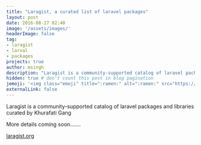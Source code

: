```yaml
---
title: "Laragist, a curated list of laravel packages"
layout: post
date: 2016-08-27 02:40
image: '/assets/images/'
headerImage: false
tag:
- laragist
- larval
- packages
projects: true
author: msingh
description: "Laragist is a community-supported catalog of laravel packages and libraries curated by Khurafati Gang"
hidden: true # don't count this post in blog pagination
jemoji: '<img class="emoji" title=":ramen:" alt=":ramen:" src="https://assets.github.com/images/icons/emoji/unicode/1f35c.png" height="20" width="20" align="absmiddle">'
externalLink: false
---
```

Laragist is a community-supported catalog of laravel packages and libraries curated by Khurafati Gang

More details coming soon.......

[laragist.org](http://laragist.org)
